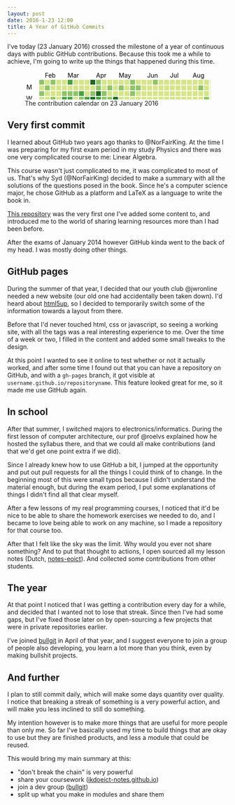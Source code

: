 ```yaml
---
layout: post
date: 2016-1-23 12:00
title: A Year of GitHub Commits
---
```

I've today (23 January 2016) crossed the milestone of a year of continuous days with public GitHub contributions. Because this took me a while to achieve, I'm going to write up the things that happened during this time.

<figure>
  <svg width="721" height="110" class="js-calendar-graph-svg">
  <g transform="translate(20, 20)">
      <g transform="translate(0, 0)">
          <rect class="day" width="11" height="11" y="65" fill="#8cc665" data-count="19" data-date="2015-01-23"></rect>
          <rect class="day" width="11" height="11" y="78" fill="#8cc665" data-count="16" data-date="2015-01-24"></rect>
      </g>
      <g transform="translate(13, 0)">
          <rect class="day" width="11" height="11" y="0" fill="#8cc665" data-count="19" data-date="2015-01-25"></rect>
          <rect class="day" width="11" height="11" y="13" fill="#d6e685" data-count="3" data-date="2015-01-26"></rect>
          <rect class="day" width="11" height="11" y="26" fill="#8cc665" data-count="21" data-date="2015-01-27"></rect>
          <rect class="day" width="11" height="11" y="39" fill="#d6e685" data-count="3" data-date="2015-01-28"></rect>
          <rect class="day" width="11" height="11" y="52" fill="#d6e685" data-count="1" data-date="2015-01-29"></rect>
          <rect class="day" width="11" height="11" y="65" fill="#8cc665" data-count="19" data-date="2015-01-30"></rect>
          <rect class="day" width="11" height="11" y="78" fill="#d6e685" data-count="5" data-date="2015-01-31"></rect>
      </g>
      <g transform="translate(26, 0)">
          <rect class="day" width="11" height="11" y="0" fill="#d6e685" data-count="1" data-date="2015-02-01"></rect>
          <rect class="day" width="11" height="11" y="13" fill="#8cc665" data-count="12" data-date="2015-02-02"></rect>
          <rect class="day" width="11" height="11" y="26" fill="#d6e685" data-count="4" data-date="2015-02-03"></rect>
          <rect class="day" width="11" height="11" y="39" fill="#d6e685" data-count="2" data-date="2015-02-04"></rect>
          <rect class="day" width="11" height="11" y="52" fill="#d6e685" data-count="1" data-date="2015-02-05"></rect>
          <rect class="day" width="11" height="11" y="65" fill="#8cc665" data-count="14" data-date="2015-02-06"></rect>
          <rect class="day" width="11" height="11" y="78" fill="#d6e685" data-count="1" data-date="2015-02-07"></rect>
      </g>
      <g transform="translate(39, 0)">
          <rect class="day" width="11" height="11" y="0" fill="#8cc665" data-count="20" data-date="2015-02-08"></rect>
          <rect class="day" width="11" height="11" y="13" fill="#d6e685" data-count="5" data-date="2015-02-09"></rect>
          <rect class="day" width="11" height="11" y="26" fill="#d6e685" data-count="1" data-date="2015-02-10"></rect>
          <rect class="day" width="11" height="11" y="39" fill="#8cc665" data-count="21" data-date="2015-02-11"></rect>
          <rect class="day" width="11" height="11" y="52" fill="#1e6823" data-count="44" data-date="2015-02-12"></rect>
          <rect class="day" width="11" height="11" y="65" fill="#d6e685" data-count="3" data-date="2015-02-13"></rect>
          <rect class="day" width="11" height="11" y="78" fill="#d6e685" data-count="5" data-date="2015-02-14"></rect>
      </g>
      <g transform="translate(52, 0)">
          <rect class="day" width="11" height="11" y="0" fill="#d6e685" data-count="2" data-date="2015-02-15"></rect>
          <rect class="day" width="11" height="11" y="13" fill="#d6e685" data-count="10" data-date="2015-02-16"></rect>
          <rect class="day" width="11" height="11" y="26" fill="#d6e685" data-count="1" data-date="2015-02-17"></rect>
          <rect class="day" width="11" height="11" y="39" fill="#d6e685" data-count="8" data-date="2015-02-18"></rect>
          <rect class="day" width="11" height="11" y="52" fill="#d6e685" data-count="1" data-date="2015-02-19"></rect>
          <rect class="day" width="11" height="11" y="65" fill="#d6e685" data-count="1" data-date="2015-02-20"></rect>
          <rect class="day" width="11" height="11" y="78" fill="#d6e685" data-count="1" data-date="2015-02-21"></rect>
      </g>
      <g transform="translate(65, 0)">
          <rect class="day" width="11" height="11" y="0" fill="#d6e685" data-count="1" data-date="2015-02-22"></rect>
          <rect class="day" width="11" height="11" y="13" fill="#d6e685" data-count="8" data-date="2015-02-23"></rect>
          <rect class="day" width="11" height="11" y="26" fill="#8cc665" data-count="14" data-date="2015-02-24"></rect>
          <rect class="day" width="11" height="11" y="39" fill="#44a340" data-count="27" data-date="2015-02-25"></rect>
          <rect class="day" width="11" height="11" y="52" fill="#8cc665" data-count="12" data-date="2015-02-26"></rect>
          <rect class="day" width="11" height="11" y="65" fill="#8cc665" data-count="14" data-date="2015-02-27"></rect>
          <rect class="day" width="11" height="11" y="78" fill="#d6e685" data-count="1" data-date="2015-02-28"></rect>
      </g>
      <g transform="translate(78, 0)">
          <rect class="day" width="11" height="11" y="0" fill="#44a340" data-count="30" data-date="2015-03-01"></rect>
          <rect class="day" width="11" height="11" y="13" fill="#d6e685" data-count="8" data-date="2015-03-02"></rect>
          <rect class="day" width="11" height="11" y="26" fill="#8cc665" data-count="22" data-date="2015-03-03"></rect>
          <rect class="day" width="11" height="11" y="39" fill="#44a340" data-count="23" data-date="2015-03-04"></rect>
          <rect class="day" width="11" height="11" y="52" fill="#44a340" data-count="27" data-date="2015-03-05"></rect>
          <rect class="day" width="11" height="11" y="65" fill="#8cc665" data-count="20" data-date="2015-03-06"></rect>
          <rect class="day" width="11" height="11" y="78" fill="#d6e685" data-count="3" data-date="2015-03-07"></rect>
      </g>
      <g transform="translate(91, 0)">
          <rect class="day" width="11" height="11" y="0" fill="#d6e685" data-count="3" data-date="2015-03-08"></rect>
          <rect class="day" width="11" height="11" y="13" fill="#d6e685" data-count="9" data-date="2015-03-09"></rect>
          <rect class="day" width="11" height="11" y="26" fill="#8cc665" data-count="20" data-date="2015-03-10"></rect>
          <rect class="day" width="11" height="11" y="39" fill="#d6e685" data-count="2" data-date="2015-03-11"></rect>
          <rect class="day" width="11" height="11" y="52" fill="#d6e685" data-count="5" data-date="2015-03-12"></rect>
          <rect class="day" width="11" height="11" y="65" fill="#d6e685" data-count="5" data-date="2015-03-13"></rect>
          <rect class="day" width="11" height="11" y="78" fill="#d6e685" data-count="1" data-date="2015-03-14"></rect>
      </g>
      <g transform="translate(104, 0)">
          <rect class="day" width="11" height="11" y="0" fill="#d6e685" data-count="1" data-date="2015-03-15"></rect>
          <rect class="day" width="11" height="11" y="13" fill="#d6e685" data-count="9" data-date="2015-03-16"></rect>
          <rect class="day" width="11" height="11" y="26" fill="#44a340" data-count="26" data-date="2015-03-17"></rect>
          <rect class="day" width="11" height="11" y="39" fill="#8cc665" data-count="16" data-date="2015-03-18"></rect>
          <rect class="day" width="11" height="11" y="52" fill="#d6e685" data-count="1" data-date="2015-03-19"></rect>
          <rect class="day" width="11" height="11" y="65" fill="#8cc665" data-count="12" data-date="2015-03-20"></rect>
          <rect class="day" width="11" height="11" y="78" fill="#d6e685" data-count="1" data-date="2015-03-21"></rect>
      </g>
      <g transform="translate(117, 0)">
          <rect class="day" width="11" height="11" y="0" fill="#d6e685" data-count="7" data-date="2015-03-22"></rect>
          <rect class="day" width="11" height="11" y="13" fill="#d6e685" data-count="7" data-date="2015-03-23"></rect>
          <rect class="day" width="11" height="11" y="26" fill="#d6e685" data-count="11" data-date="2015-03-24"></rect>
          <rect class="day" width="11" height="11" y="39" fill="#44a340" data-count="28" data-date="2015-03-25"></rect>
          <rect class="day" width="11" height="11" y="52" fill="#1e6823" data-count="43" data-date="2015-03-26"></rect>
          <rect class="day" width="11" height="11" y="65" fill="#d6e685" data-count="8" data-date="2015-03-27"></rect>
          <rect class="day" width="11" height="11" y="78" fill="#44a340" data-count="28" data-date="2015-03-28"></rect>
      </g>
      <g transform="translate(130, 0)">
          <rect class="day" width="11" height="11" y="0" fill="#1e6823" data-count="41" data-date="2015-03-29"></rect>
          <rect class="day" width="11" height="11" y="13" fill="#d6e685" data-count="10" data-date="2015-03-30"></rect>
          <rect class="day" width="11" height="11" y="26" fill="#8cc665" data-count="12" data-date="2015-03-31"></rect>
          <rect class="day" width="11" height="11" y="39" fill="#1e6823" data-count="36" data-date="2015-04-01"></rect>
          <rect class="day" width="11" height="11" y="52" fill="#8cc665" data-count="13" data-date="2015-04-02"></rect>
          <rect class="day" width="11" height="11" y="65" fill="#d6e685" data-count="10" data-date="2015-04-03"></rect>
          <rect class="day" width="11" height="11" y="78" fill="#d6e685" data-count="9" data-date="2015-04-04"></rect>
      </g>
      <g transform="translate(143, 0)">
          <rect class="day" width="11" height="11" y="0" fill="#8cc665" data-count="13" data-date="2015-04-05"></rect>
          <rect class="day" width="11" height="11" y="13" fill="#8cc665" data-count="21" data-date="2015-04-06"></rect>
          <rect class="day" width="11" height="11" y="26" fill="#1e6823" data-count="42" data-date="2015-04-07"></rect>
          <rect class="day" width="11" height="11" y="39" fill="#44a340" data-count="26" data-date="2015-04-08"></rect>
          <rect class="day" width="11" height="11" y="52" fill="#d6e685" data-count="1" data-date="2015-04-09"></rect>
          <rect class="day" width="11" height="11" y="65" fill="#d6e685" data-count="2" data-date="2015-04-10"></rect>
          <rect class="day" width="11" height="11" y="78" fill="#d6e685" data-count="1" data-date="2015-04-11"></rect>
      </g>
      <g transform="translate(156, 0)">
          <rect class="day" width="11" height="11" y="0" fill="#d6e685" data-count="1" data-date="2015-04-12"></rect>
          <rect class="day" width="11" height="11" y="13" fill="#d6e685" data-count="3" data-date="2015-04-13"></rect>
          <rect class="day" width="11" height="11" y="26" fill="#8cc665" data-count="13" data-date="2015-04-14"></rect>
          <rect class="day" width="11" height="11" y="39" fill="#8cc665" data-count="19" data-date="2015-04-15"></rect>
          <rect class="day" width="11" height="11" y="52" fill="#d6e685" data-count="10" data-date="2015-04-16"></rect>
          <rect class="day" width="11" height="11" y="65" fill="#8cc665" data-count="18" data-date="2015-04-17"></rect>
          <rect class="day" width="11" height="11" y="78" fill="#8cc665" data-count="14" data-date="2015-04-18"></rect>
      </g>
      <g transform="translate(169, 0)">
          <rect class="day" width="11" height="11" y="0" fill="#d6e685" data-count="2" data-date="2015-04-19"></rect>
          <rect class="day" width="11" height="11" y="13" fill="#8cc665" data-count="19" data-date="2015-04-20"></rect>
          <rect class="day" width="11" height="11" y="26" fill="#d6e685" data-count="7" data-date="2015-04-21"></rect>
          <rect class="day" width="11" height="11" y="39" fill="#8cc665" data-count="17" data-date="2015-04-22"></rect>
          <rect class="day" width="11" height="11" y="52" fill="#8cc665" data-count="16" data-date="2015-04-23"></rect>
          <rect class="day" width="11" height="11" y="65" fill="#d6e685" data-count="11" data-date="2015-04-24"></rect>
          <rect class="day" width="11" height="11" y="78" fill="#d6e685" data-count="3" data-date="2015-04-25"></rect>
      </g>
      <g transform="translate(182, 0)">
          <rect class="day" width="11" height="11" y="0" fill="#d6e685" data-count="3" data-date="2015-04-26"></rect>
          <rect class="day" width="11" height="11" y="13" fill="#d6e685" data-count="11" data-date="2015-04-27"></rect>
          <rect class="day" width="11" height="11" y="26" fill="#d6e685" data-count="5" data-date="2015-04-28"></rect>
          <rect class="day" width="11" height="11" y="39" fill="#1e6823" data-count="36" data-date="2015-04-29"></rect>
          <rect class="day" width="11" height="11" y="52" fill="#44a340" data-count="30" data-date="2015-04-30"></rect>
          <rect class="day" width="11" height="11" y="65" fill="#8cc665" data-count="15" data-date="2015-05-01"></rect>
          <rect class="day" width="11" height="11" y="78" fill="#8cc665" data-count="16" data-date="2015-05-02"></rect>
      </g>
      <g transform="translate(195, 0)">
          <rect class="day" width="11" height="11" y="0" fill="#d6e685" data-count="10" data-date="2015-05-03"></rect>
          <rect class="day" width="11" height="11" y="13" fill="#8cc665" data-count="20" data-date="2015-05-04"></rect>
          <rect class="day" width="11" height="11" y="26" fill="#d6e685" data-count="5" data-date="2015-05-05"></rect>
          <rect class="day" width="11" height="11" y="39" fill="#d6e685" data-count="5" data-date="2015-05-06"></rect>
          <rect class="day" width="11" height="11" y="52" fill="#d6e685" data-count="4" data-date="2015-05-07"></rect>
          <rect class="day" width="11" height="11" y="65" fill="#44a340" data-count="29" data-date="2015-05-08"></rect>
          <rect class="day" width="11" height="11" y="78" fill="#d6e685" data-count="9" data-date="2015-05-09"></rect>
      </g>
      <g transform="translate(208, 0)">
          <rect class="day" width="11" height="11" y="0" fill="#d6e685" data-count="4" data-date="2015-05-10"></rect>
          <rect class="day" width="11" height="11" y="13" fill="#d6e685" data-count="1" data-date="2015-05-11"></rect>
          <rect class="day" width="11" height="11" y="26" fill="#d6e685" data-count="10" data-date="2015-05-12"></rect>
          <rect class="day" width="11" height="11" y="39" fill="#d6e685" data-count="2" data-date="2015-05-13"></rect>
          <rect class="day" width="11" height="11" y="52" fill="#d6e685" data-count="7" data-date="2015-05-14"></rect>
          <rect class="day" width="11" height="11" y="65" fill="#44a340" data-count="25" data-date="2015-05-15"></rect>
          <rect class="day" width="11" height="11" y="78" fill="#44a340" data-count="23" data-date="2015-05-16"></rect>
      </g>
      <g transform="translate(221, 0)">
          <rect class="day" width="11" height="11" y="0" fill="#8cc665" data-count="17" data-date="2015-05-17"></rect>
          <rect class="day" width="11" height="11" y="13" fill="#8cc665" data-count="13" data-date="2015-05-18"></rect>
          <rect class="day" width="11" height="11" y="26" fill="#8cc665" data-count="19" data-date="2015-05-19"></rect>
          <rect class="day" width="11" height="11" y="39" fill="#d6e685" data-count="3" data-date="2015-05-20"></rect>
          <rect class="day" width="11" height="11" y="52" fill="#d6e685" data-count="3" data-date="2015-05-21"></rect>
          <rect class="day" width="11" height="11" y="65" fill="#d6e685" data-count="5" data-date="2015-05-22"></rect>
          <rect class="day" width="11" height="11" y="78" fill="#d6e685" data-count="2" data-date="2015-05-23"></rect>
      </g>
      <g transform="translate(234, 0)">
          <rect class="day" width="11" height="11" y="0" fill="#d6e685" data-count="2" data-date="2015-05-24"></rect>
          <rect class="day" width="11" height="11" y="13" fill="#8cc665" data-count="19" data-date="2015-05-25"></rect>
          <rect class="day" width="11" height="11" y="26" fill="#d6e685" data-count="4" data-date="2015-05-26"></rect>
          <rect class="day" width="11" height="11" y="39" fill="#d6e685" data-count="1" data-date="2015-05-27"></rect>
          <rect class="day" width="11" height="11" y="52" fill="#d6e685" data-count="3" data-date="2015-05-28"></rect>
          <rect class="day" width="11" height="11" y="65" fill="#44a340" data-count="25" data-date="2015-05-29"></rect>
          <rect class="day" width="11" height="11" y="78" fill="#d6e685" data-count="3" data-date="2015-05-30"></rect>
      </g>
      <g transform="translate(247, 0)">
          <rect class="day" width="11" height="11" y="0" fill="#d6e685" data-count="4" data-date="2015-05-31"></rect>
          <rect class="day" width="11" height="11" y="13" fill="#d6e685" data-count="2" data-date="2015-06-01"></rect>
          <rect class="day" width="11" height="11" y="26" fill="#d6e685" data-count="2" data-date="2015-06-02"></rect>
          <rect class="day" width="11" height="11" y="39" fill="#d6e685" data-count="4" data-date="2015-06-03"></rect>
          <rect class="day" width="11" height="11" y="52" fill="#8cc665" data-count="14" data-date="2015-06-04"></rect>
          <rect class="day" width="11" height="11" y="65" fill="#d6e685" data-count="1" data-date="2015-06-05"></rect>
          <rect class="day" width="11" height="11" y="78" fill="#d6e685" data-count="5" data-date="2015-06-06"></rect>
      </g>
      <g transform="translate(260, 0)">
          <rect class="day" width="11" height="11" y="0" fill="#d6e685" data-count="4" data-date="2015-06-07"></rect>
          <rect class="day" width="11" height="11" y="13" fill="#d6e685" data-count="4" data-date="2015-06-08"></rect>
          <rect class="day" width="11" height="11" y="26" fill="#d6e685" data-count="6" data-date="2015-06-09"></rect>
          <rect class="day" width="11" height="11" y="39" fill="#d6e685" data-count="2" data-date="2015-06-10"></rect>
          <rect class="day" width="11" height="11" y="52" fill="#d6e685" data-count="8" data-date="2015-06-11"></rect>
          <rect class="day" width="11" height="11" y="65" fill="#d6e685" data-count="4" data-date="2015-06-12"></rect>
          <rect class="day" width="11" height="11" y="78" fill="#d6e685" data-count="4" data-date="2015-06-13"></rect>
      </g>
      <g transform="translate(273, 0)">
          <rect class="day" width="11" height="11" y="0" fill="#8cc665" data-count="14" data-date="2015-06-14"></rect>
          <rect class="day" width="11" height="11" y="13" fill="#d6e685" data-count="3" data-date="2015-06-15"></rect>
          <rect class="day" width="11" height="11" y="26" fill="#d6e685" data-count="2" data-date="2015-06-16"></rect>
          <rect class="day" width="11" height="11" y="39" fill="#d6e685" data-count="1" data-date="2015-06-17"></rect>
          <rect class="day" width="11" height="11" y="52" fill="#d6e685" data-count="4" data-date="2015-06-18"></rect>
          <rect class="day" width="11" height="11" y="65" fill="#d6e685" data-count="10" data-date="2015-06-19"></rect>
          <rect class="day" width="11" height="11" y="78" fill="#d6e685" data-count="2" data-date="2015-06-20"></rect>
      </g>
      <g transform="translate(286, 0)">
          <rect class="day" width="11" height="11" y="0" fill="#d6e685" data-count="10" data-date="2015-06-21"></rect>
          <rect class="day" width="11" height="11" y="13" fill="#d6e685" data-count="5" data-date="2015-06-22"></rect>
          <rect class="day" width="11" height="11" y="26" fill="#d6e685" data-count="1" data-date="2015-06-23"></rect>
          <rect class="day" width="11" height="11" y="39" fill="#d6e685" data-count="8" data-date="2015-06-24"></rect>
          <rect class="day" width="11" height="11" y="52" fill="#d6e685" data-count="8" data-date="2015-06-25"></rect>
          <rect class="day" width="11" height="11" y="65" fill="#d6e685" data-count="1" data-date="2015-06-26"></rect>
          <rect class="day" width="11" height="11" y="78" fill="#d6e685" data-count="4" data-date="2015-06-27"></rect>
      </g>
      <g transform="translate(299, 0)">
          <rect class="day" width="11" height="11" y="0" fill="#d6e685" data-count="1" data-date="2015-06-28"></rect>
          <rect class="day" width="11" height="11" y="13" fill="#d6e685" data-count="6" data-date="2015-06-29"></rect>
          <rect class="day" width="11" height="11" y="26" fill="#d6e685" data-count="1" data-date="2015-06-30"></rect>
          <rect class="day" width="11" height="11" y="39" fill="#d6e685" data-count="1" data-date="2015-07-01"></rect>
          <rect class="day" width="11" height="11" y="52" fill="#d6e685" data-count="10" data-date="2015-07-02"></rect>
          <rect class="day" width="11" height="11" y="65" fill="#44a340" data-count="24" data-date="2015-07-03"></rect>
          <rect class="day" width="11" height="11" y="78" fill="#8cc665" data-count="17" data-date="2015-07-04"></rect>
      </g>
      <g transform="translate(312, 0)">
          <rect class="day" width="11" height="11" y="0" fill="#d6e685" data-count="10" data-date="2015-07-05"></rect>
          <rect class="day" width="11" height="11" y="13" fill="#d6e685" data-count="4" data-date="2015-07-06"></rect>
          <rect class="day" width="11" height="11" y="26" fill="#d6e685" data-count="1" data-date="2015-07-07"></rect>
          <rect class="day" width="11" height="11" y="39" fill="#d6e685" data-count="1" data-date="2015-07-08"></rect>
          <rect class="day" width="11" height="11" y="52" fill="#d6e685" data-count="1" data-date="2015-07-09"></rect>
          <rect class="day" width="11" height="11" y="65" fill="#d6e685" data-count="1" data-date="2015-07-10"></rect>
          <rect class="day" width="11" height="11" y="78" fill="#d6e685" data-count="1" data-date="2015-07-11"></rect>
      </g>
      <g transform="translate(325, 0)">
          <rect class="day" width="11" height="11" y="0" fill="#d6e685" data-count="1" data-date="2015-07-12"></rect>
          <rect class="day" width="11" height="11" y="13" fill="#d6e685" data-count="1" data-date="2015-07-13"></rect>
          <rect class="day" width="11" height="11" y="26" fill="#d6e685" data-count="8" data-date="2015-07-14"></rect>
          <rect class="day" width="11" height="11" y="39" fill="#d6e685" data-count="8" data-date="2015-07-15"></rect>
          <rect class="day" width="11" height="11" y="52" fill="#d6e685" data-count="8" data-date="2015-07-16"></rect>
          <rect class="day" width="11" height="11" y="65" fill="#d6e685" data-count="9" data-date="2015-07-17"></rect>
          <rect class="day" width="11" height="11" y="78" fill="#8cc665" data-count="13" data-date="2015-07-18"></rect>
      </g>
      <g transform="translate(338, 0)">
          <rect class="day" width="11" height="11" y="0" fill="#d6e685" data-count="6" data-date="2015-07-19"></rect>
          <rect class="day" width="11" height="11" y="13" fill="#d6e685" data-count="11" data-date="2015-07-20"></rect>
          <rect class="day" width="11" height="11" y="26" fill="#d6e685" data-count="1" data-date="2015-07-21"></rect>
          <rect class="day" width="11" height="11" y="39" fill="#d6e685" data-count="1" data-date="2015-07-22"></rect>
          <rect class="day" width="11" height="11" y="52" fill="#d6e685" data-count="1" data-date="2015-07-23"></rect>
          <rect class="day" width="11" height="11" y="65" fill="#d6e685" data-count="3" data-date="2015-07-24"></rect>
          <rect class="day" width="11" height="11" y="78" fill="#d6e685" data-count="6" data-date="2015-07-25"></rect>
      </g>
      <g transform="translate(351, 0)">
          <rect class="day" width="11" height="11" y="0" fill="#d6e685" data-count="4" data-date="2015-07-26"></rect>
          <rect class="day" width="11" height="11" y="13" fill="#d6e685" data-count="1" data-date="2015-07-27"></rect>
          <rect class="day" width="11" height="11" y="26" fill="#d6e685" data-count="5" data-date="2015-07-28"></rect>
          <rect class="day" width="11" height="11" y="39" fill="#d6e685" data-count="1" data-date="2015-07-29"></rect>
          <rect class="day" width="11" height="11" y="52" fill="#d6e685" data-count="2" data-date="2015-07-30"></rect>
          <rect class="day" width="11" height="11" y="65" fill="#d6e685" data-count="1" data-date="2015-07-31"></rect>
          <rect class="day" width="11" height="11" y="78" fill="#d6e685" data-count="1" data-date="2015-08-01"></rect>
      </g>
      <g transform="translate(364, 0)">
          <rect class="day" width="11" height="11" y="0" fill="#d6e685" data-count="2" data-date="2015-08-02"></rect>
          <rect class="day" width="11" height="11" y="13" fill="#d6e685" data-count="3" data-date="2015-08-03"></rect>
          <rect class="day" width="11" height="11" y="26" fill="#d6e685" data-count="10" data-date="2015-08-04"></rect>
          <rect class="day" width="11" height="11" y="39" fill="#d6e685" data-count="6" data-date="2015-08-05"></rect>
          <rect class="day" width="11" height="11" y="52" fill="#d6e685" data-count="1" data-date="2015-08-06"></rect>
          <rect class="day" width="11" height="11" y="65" fill="#d6e685" data-count="2" data-date="2015-08-07"></rect>
          <rect class="day" width="11" height="11" y="78" fill="#d6e685" data-count="8" data-date="2015-08-08"></rect>
      </g>
      <g transform="translate(377, 0)">
          <rect class="day" width="11" height="11" y="0" fill="#d6e685" data-count="2" data-date="2015-08-09"></rect>
          <rect class="day" width="11" height="11" y="13" fill="#8cc665" data-count="14" data-date="2015-08-10"></rect>
          <rect class="day" width="11" height="11" y="26" fill="#d6e685" data-count="4" data-date="2015-08-11"></rect>
          <rect class="day" width="11" height="11" y="39" fill="#d6e685" data-count="1" data-date="2015-08-12"></rect>
          <rect class="day" width="11" height="11" y="52" fill="#d6e685" data-count="9" data-date="2015-08-13"></rect>
          <rect class="day" width="11" height="11" y="65" fill="#d6e685" data-count="7" data-date="2015-08-14"></rect>
          <rect class="day" width="11" height="11" y="78" fill="#d6e685" data-count="11" data-date="2015-08-15"></rect>
      </g>
      <g transform="translate(390, 0)">
          <rect class="day" width="11" height="11" y="0" fill="#d6e685" data-count="4" data-date="2015-08-16"></rect>
          <rect class="day" width="11" height="11" y="13" fill="#d6e685" data-count="7" data-date="2015-08-17"></rect>
          <rect class="day" width="11" height="11" y="26" fill="#d6e685" data-count="1" data-date="2015-08-18"></rect>
          <rect class="day" width="11" height="11" y="39" fill="#8cc665" data-count="13" data-date="2015-08-19"></rect>
          <rect class="day" width="11" height="11" y="52" fill="#d6e685" data-count="6" data-date="2015-08-20"></rect>
          <rect class="day" width="11" height="11" y="65" fill="#8cc665" data-count="12" data-date="2015-08-21"></rect>
          <rect class="day" width="11" height="11" y="78" fill="#d6e685" data-count="8" data-date="2015-08-22"></rect>
      </g>
      <g transform="translate(403, 0)">
          <rect class="day" width="11" height="11" y="0" fill="#d6e685" data-count="2" data-date="2015-08-23"></rect>
          <rect class="day" width="11" height="11" y="13" fill="#d6e685" data-count="8" data-date="2015-08-24"></rect>
          <rect class="day" width="11" height="11" y="26" fill="#d6e685" data-count="3" data-date="2015-08-25"></rect>
          <rect class="day" width="11" height="11" y="39" fill="#d6e685" data-count="5" data-date="2015-08-26"></rect>
          <rect class="day" width="11" height="11" y="52" fill="#d6e685" data-count="3" data-date="2015-08-27"></rect>
          <rect class="day" width="11" height="11" y="65" fill="#d6e685" data-count="1" data-date="2015-08-28"></rect>
          <rect class="day" width="11" height="11" y="78" fill="#d6e685" data-count="3" data-date="2015-08-29"></rect>
      </g>
      <g transform="translate(416, 0)">
          <rect class="day" width="11" height="11" y="0" fill="#d6e685" data-count="1" data-date="2015-08-30"></rect>
          <rect class="day" width="11" height="11" y="13" fill="#d6e685" data-count="4" data-date="2015-08-31"></rect>
          <rect class="day" width="11" height="11" y="26" fill="#1e6823" data-count="39" data-date="2015-09-01"></rect>
          <rect class="day" width="11" height="11" y="39" fill="#8cc665" data-count="13" data-date="2015-09-02"></rect>
          <rect class="day" width="11" height="11" y="52" fill="#d6e685" data-count="10" data-date="2015-09-03"></rect>
          <rect class="day" width="11" height="11" y="65" fill="#d6e685" data-count="1" data-date="2015-09-04"></rect>
          <rect class="day" width="11" height="11" y="78" fill="#d6e685" data-count="8" data-date="2015-09-05"></rect>
      </g>
      <g transform="translate(429, 0)">
          <rect class="day" width="11" height="11" y="0" fill="#d6e685" data-count="2" data-date="2015-09-06"></rect>
          <rect class="day" width="11" height="11" y="13" fill="#d6e685" data-count="10" data-date="2015-09-07"></rect>
          <rect class="day" width="11" height="11" y="26" fill="#d6e685" data-count="3" data-date="2015-09-08"></rect>
          <rect class="day" width="11" height="11" y="39" fill="#d6e685" data-count="3" data-date="2015-09-09"></rect>
          <rect class="day" width="11" height="11" y="52" fill="#d6e685" data-count="2" data-date="2015-09-10"></rect>
          <rect class="day" width="11" height="11" y="65" fill="#d6e685" data-count="7" data-date="2015-09-11"></rect>
          <rect class="day" width="11" height="11" y="78" fill="#d6e685" data-count="2" data-date="2015-09-12"></rect>
      </g>
      <g transform="translate(442, 0)">
          <rect class="day" width="11" height="11" y="0" fill="#d6e685" data-count="2" data-date="2015-09-13"></rect>
          <rect class="day" width="11" height="11" y="13" fill="#d6e685" data-count="2" data-date="2015-09-14"></rect>
          <rect class="day" width="11" height="11" y="26" fill="#8cc665" data-count="17" data-date="2015-09-15"></rect>
          <rect class="day" width="11" height="11" y="39" fill="#8cc665" data-count="20" data-date="2015-09-16"></rect>
          <rect class="day" width="11" height="11" y="52" fill="#8cc665" data-count="16" data-date="2015-09-17"></rect>
          <rect class="day" width="11" height="11" y="65" fill="#8cc665" data-count="21" data-date="2015-09-18"></rect>
          <rect class="day" width="11" height="11" y="78" fill="#8cc665" data-count="16" data-date="2015-09-19"></rect>
      </g>
      <g transform="translate(455, 0)">
          <rect class="day" width="11" height="11" y="0" fill="#d6e685" data-count="7" data-date="2015-09-20"></rect>
          <rect class="day" width="11" height="11" y="13" fill="#44a340" data-count="24" data-date="2015-09-21"></rect>
          <rect class="day" width="11" height="11" y="26" fill="#d6e685" data-count="8" data-date="2015-09-22"></rect>
          <rect class="day" width="11" height="11" y="39" fill="#d6e685" data-count="1" data-date="2015-09-23"></rect>
          <rect class="day" width="11" height="11" y="52" fill="#d6e685" data-count="1" data-date="2015-09-24"></rect>
          <rect class="day" width="11" height="11" y="65" fill="#d6e685" data-count="7" data-date="2015-09-25"></rect>
          <rect class="day" width="11" height="11" y="78" fill="#d6e685" data-count="2" data-date="2015-09-26"></rect>
      </g>
      <g transform="translate(468, 0)">
          <rect class="day" width="11" height="11" y="0" fill="#8cc665" data-count="12" data-date="2015-09-27"></rect>
          <rect class="day" width="11" height="11" y="13" fill="#d6e685" data-count="3" data-date="2015-09-28"></rect>
          <rect class="day" width="11" height="11" y="26" fill="#d6e685" data-count="3" data-date="2015-09-29"></rect>
          <rect class="day" width="11" height="11" y="39" fill="#d6e685" data-count="6" data-date="2015-09-30"></rect>
          <rect class="day" width="11" height="11" y="52" fill="#d6e685" data-count="1" data-date="2015-10-01"></rect>
          <rect class="day" width="11" height="11" y="65" fill="#d6e685" data-count="2" data-date="2015-10-02"></rect>
          <rect class="day" width="11" height="11" y="78" fill="#d6e685" data-count="1" data-date="2015-10-03"></rect>
      </g>
      <g transform="translate(481, 0)">
          <rect class="day" width="11" height="11" y="0" fill="#d6e685" data-count="1" data-date="2015-10-04"></rect>
          <rect class="day" width="11" height="11" y="13" fill="#d6e685" data-count="1" data-date="2015-10-05"></rect>
          <rect class="day" width="11" height="11" y="26" fill="#d6e685" data-count="4" data-date="2015-10-06"></rect>
          <rect class="day" width="11" height="11" y="39" fill="#d6e685" data-count="9" data-date="2015-10-07"></rect>
          <rect class="day" width="11" height="11" y="52" fill="#d6e685" data-count="1" data-date="2015-10-08"></rect>
          <rect class="day" width="11" height="11" y="65" fill="#d6e685" data-count="7" data-date="2015-10-09"></rect>
          <rect class="day" width="11" height="11" y="78" fill="#d6e685" data-count="2" data-date="2015-10-10"></rect>
      </g>
      <g transform="translate(494, 0)">
          <rect class="day" width="11" height="11" y="0" fill="#d6e685" data-count="7" data-date="2015-10-11"></rect>
          <rect class="day" width="11" height="11" y="13" fill="#8cc665" data-count="12" data-date="2015-10-12"></rect>
          <rect class="day" width="11" height="11" y="26" fill="#d6e685" data-count="3" data-date="2015-10-13"></rect>
          <rect class="day" width="11" height="11" y="39" fill="#8cc665" data-count="21" data-date="2015-10-14"></rect>
          <rect class="day" width="11" height="11" y="52" fill="#d6e685" data-count="1" data-date="2015-10-15"></rect>
          <rect class="day" width="11" height="11" y="65" fill="#8cc665" data-count="14" data-date="2015-10-16"></rect>
          <rect class="day" width="11" height="11" y="78" fill="#d6e685" data-count="4" data-date="2015-10-17"></rect>
      </g>
      <g transform="translate(507, 0)">
          <rect class="day" width="11" height="11" y="0" fill="#d6e685" data-count="2" data-date="2015-10-18"></rect>
          <rect class="day" width="11" height="11" y="13" fill="#d6e685" data-count="7" data-date="2015-10-19"></rect>
          <rect class="day" width="11" height="11" y="26" fill="#d6e685" data-count="2" data-date="2015-10-20"></rect>
          <rect class="day" width="11" height="11" y="39" fill="#44a340" data-count="28" data-date="2015-10-21"></rect>
          <rect class="day" width="11" height="11" y="52" fill="#d6e685" data-count="2" data-date="2015-10-22"></rect>
          <rect class="day" width="11" height="11" y="65" fill="#d6e685" data-count="1" data-date="2015-10-23"></rect>
          <rect class="day" width="11" height="11" y="78" fill="#d6e685" data-count="1" data-date="2015-10-24"></rect>
      </g>
      <g transform="translate(520, 0)">
          <rect class="day" width="11" height="11" y="0" fill="#8cc665" data-count="21" data-date="2015-10-25"></rect>
          <rect class="day" width="11" height="11" y="13" fill="#8cc665" data-count="12" data-date="2015-10-26"></rect>
          <rect class="day" width="11" height="11" y="26" fill="#d6e685" data-count="6" data-date="2015-10-27"></rect>
          <rect class="day" width="11" height="11" y="39" fill="#d6e685" data-count="6" data-date="2015-10-28"></rect>
          <rect class="day" width="11" height="11" y="52" fill="#d6e685" data-count="6" data-date="2015-10-29"></rect>
          <rect class="day" width="11" height="11" y="65" fill="#d6e685" data-count="1" data-date="2015-10-30"></rect>
          <rect class="day" width="11" height="11" y="78" fill="#d6e685" data-count="1" data-date="2015-10-31"></rect>
      </g>
      <g transform="translate(533, 0)">
          <rect class="day" width="11" height="11" y="0" fill="#d6e685" data-count="1" data-date="2015-11-01"></rect>
          <rect class="day" width="11" height="11" y="13" fill="#d6e685" data-count="6" data-date="2015-11-02"></rect>
          <rect class="day" width="11" height="11" y="26" fill="#d6e685" data-count="10" data-date="2015-11-03"></rect>
          <rect class="day" width="11" height="11" y="39" fill="#d6e685" data-count="6" data-date="2015-11-04"></rect>
          <rect class="day" width="11" height="11" y="52" fill="#d6e685" data-count="1" data-date="2015-11-05"></rect>
          <rect class="day" width="11" height="11" y="65" fill="#d6e685" data-count="6" data-date="2015-11-06"></rect>
          <rect class="day" width="11" height="11" y="78" fill="#d6e685" data-count="1" data-date="2015-11-07"></rect>
      </g>
      <g transform="translate(546, 0)">
          <rect class="day" width="11" height="11" y="0" fill="#d6e685" data-count="1" data-date="2015-11-08"></rect>
          <rect class="day" width="11" height="11" y="13" fill="#d6e685" data-count="1" data-date="2015-11-09"></rect>
          <rect class="day" width="11" height="11" y="26" fill="#d6e685" data-count="2" data-date="2015-11-10"></rect>
          <rect class="day" width="11" height="11" y="39" fill="#d6e685" data-count="1" data-date="2015-11-11"></rect>
          <rect class="day" width="11" height="11" y="52" fill="#d6e685" data-count="3" data-date="2015-11-12"></rect>
          <rect class="day" width="11" height="11" y="65" fill="#d6e685" data-count="1" data-date="2015-11-13"></rect>
          <rect class="day" width="11" height="11" y="78" fill="#d6e685" data-count="3" data-date="2015-11-14"></rect>
      </g>
      <g transform="translate(559, 0)">
          <rect class="day" width="11" height="11" y="0" fill="#d6e685" data-count="1" data-date="2015-11-15"></rect>
          <rect class="day" width="11" height="11" y="13" fill="#d6e685" data-count="1" data-date="2015-11-16"></rect>
          <rect class="day" width="11" height="11" y="26" fill="#d6e685" data-count="7" data-date="2015-11-17"></rect>
          <rect class="day" width="11" height="11" y="39" fill="#44a340" data-count="28" data-date="2015-11-18"></rect>
          <rect class="day" width="11" height="11" y="52" fill="#44a340" data-count="25" data-date="2015-11-19"></rect>
          <rect class="day" width="11" height="11" y="65" fill="#d6e685" data-count="6" data-date="2015-11-20"></rect>
          <rect class="day" width="11" height="11" y="78" fill="#8cc665" data-count="13" data-date="2015-11-21"></rect>
      </g>
      <g transform="translate(572, 0)">
          <rect class="day" width="11" height="11" y="0" fill="#d6e685" data-count="2" data-date="2015-11-22"></rect>
          <rect class="day" width="11" height="11" y="13" fill="#d6e685" data-count="1" data-date="2015-11-23"></rect>
          <rect class="day" width="11" height="11" y="26" fill="#d6e685" data-count="9" data-date="2015-11-24"></rect>
          <rect class="day" width="11" height="11" y="39" fill="#d6e685" data-count="9" data-date="2015-11-25"></rect>
          <rect class="day" width="11" height="11" y="52" fill="#d6e685" data-count="1" data-date="2015-11-26"></rect>
          <rect class="day" width="11" height="11" y="65" fill="#d6e685" data-count="10" data-date="2015-11-27"></rect>
          <rect class="day" width="11" height="11" y="78" fill="#d6e685" data-count="2" data-date="2015-11-28"></rect>
      </g>
      <g transform="translate(585, 0)">
          <rect class="day" width="11" height="11" y="0" fill="#d6e685" data-count="7" data-date="2015-11-29"></rect>
          <rect class="day" width="11" height="11" y="13" fill="#d6e685" data-count="4" data-date="2015-11-30"></rect>
          <rect class="day" width="11" height="11" y="26" fill="#8cc665" data-count="14" data-date="2015-12-01"></rect>
          <rect class="day" width="11" height="11" y="39" fill="#d6e685" data-count="10" data-date="2015-12-02"></rect>
          <rect class="day" width="11" height="11" y="52" fill="#8cc665" data-count="15" data-date="2015-12-03"></rect>
          <rect class="day" width="11" height="11" y="65" fill="#d6e685" data-count="4" data-date="2015-12-04"></rect>
          <rect class="day" width="11" height="11" y="78" fill="#8cc665" data-count="13" data-date="2015-12-05"></rect>
      </g>
      <g transform="translate(598, 0)">
          <rect class="day" width="11" height="11" y="0" fill="#d6e685" data-count="3" data-date="2015-12-06"></rect>
          <rect class="day" width="11" height="11" y="13" fill="#d6e685" data-count="6" data-date="2015-12-07"></rect>
          <rect class="day" width="11" height="11" y="26" fill="#d6e685" data-count="9" data-date="2015-12-08"></rect>
          <rect class="day" width="11" height="11" y="39" fill="#d6e685" data-count="6" data-date="2015-12-09"></rect>
          <rect class="day" width="11" height="11" y="52" fill="#d6e685" data-count="3" data-date="2015-12-10"></rect>
          <rect class="day" width="11" height="11" y="65" fill="#d6e685" data-count="3" data-date="2015-12-11"></rect>
          <rect class="day" width="11" height="11" y="78" fill="#d6e685" data-count="9" data-date="2015-12-12"></rect>
      </g>
      <g transform="translate(611, 0)">
          <rect class="day" width="11" height="11" y="0" fill="#d6e685" data-count="6" data-date="2015-12-13"></rect>
          <rect class="day" width="11" height="11" y="13" fill="#8cc665" data-count="12" data-date="2015-12-14"></rect>
          <rect class="day" width="11" height="11" y="26" fill="#d6e685" data-count="4" data-date="2015-12-15"></rect>
          <rect class="day" width="11" height="11" y="39" fill="#8cc665" data-count="22" data-date="2015-12-16"></rect>
          <rect class="day" width="11" height="11" y="52" fill="#d6e685" data-count="9" data-date="2015-12-17"></rect>
          <rect class="day" width="11" height="11" y="65" fill="#d6e685" data-count="7" data-date="2015-12-18"></rect>
          <rect class="day" width="11" height="11" y="78" fill="#8cc665" data-count="19" data-date="2015-12-19"></rect>
      </g>
      <g transform="translate(624, 0)">
          <rect class="day" width="11" height="11" y="0" fill="#d6e685" data-count="4" data-date="2015-12-20"></rect>
          <rect class="day" width="11" height="11" y="13" fill="#d6e685" data-count="3" data-date="2015-12-21"></rect>
          <rect class="day" width="11" height="11" y="26" fill="#8cc665" data-count="17" data-date="2015-12-22"></rect>
          <rect class="day" width="11" height="11" y="39" fill="#44a340" data-count="33" data-date="2015-12-23"></rect>
          <rect class="day" width="11" height="11" y="52" fill="#1e6823" data-count="59" data-date="2015-12-24"></rect>
          <rect class="day" width="11" height="11" y="65" fill="#d6e685" data-count="4" data-date="2015-12-25"></rect>
          <rect class="day" width="11" height="11" y="78" fill="#8cc665" data-count="20" data-date="2015-12-26"></rect>
      </g>
      <g transform="translate(637, 0)">
          <rect class="day" width="11" height="11" y="0" fill="#d6e685" data-count="5" data-date="2015-12-27"></rect>
          <rect class="day" width="11" height="11" y="13" fill="#d6e685" data-count="6" data-date="2015-12-28"></rect>
          <rect class="day" width="11" height="11" y="26" fill="#8cc665" data-count="12" data-date="2015-12-29"></rect>
          <rect class="day" width="11" height="11" y="39" fill="#8cc665" data-count="22" data-date="2015-12-30"></rect>
          <rect class="day" width="11" height="11" y="52" fill="#d6e685" data-count="8" data-date="2015-12-31"></rect>
          <rect class="day" width="11" height="11" y="65" fill="#d6e685" data-count="1" data-date="2016-01-01"></rect>
          <rect class="day" width="11" height="11" y="78" fill="#44a340" data-count="27" data-date="2016-01-02"></rect>
      </g>
      <g transform="translate(650, 0)">
          <rect class="day" width="11" height="11" y="0" fill="#d6e685" data-count="11" data-date="2016-01-03"></rect>
          <rect class="day" width="11" height="11" y="13" fill="#d6e685" data-count="10" data-date="2016-01-04"></rect>
          <rect class="day" width="11" height="11" y="26" fill="#d6e685" data-count="7" data-date="2016-01-05"></rect>
          <rect class="day" width="11" height="11" y="39" fill="#1e6823" data-count="64" data-date="2016-01-06"></rect>
          <rect class="day" width="11" height="11" y="52" fill="#1e6823" data-count="39" data-date="2016-01-07"></rect>
          <rect class="day" width="11" height="11" y="65" fill="#8cc665" data-count="18" data-date="2016-01-08"></rect>
          <rect class="day" width="11" height="11" y="78" fill="#8cc665" data-count="12" data-date="2016-01-09"></rect>
      </g>
      <g transform="translate(663, 0)">
          <rect class="day" width="11" height="11" y="0" fill="#d6e685" data-count="8" data-date="2016-01-10"></rect>
          <rect class="day" width="11" height="11" y="13" fill="#d6e685" data-count="5" data-date="2016-01-11"></rect>
          <rect class="day" width="11" height="11" y="26" fill="#8cc665" data-count="17" data-date="2016-01-12"></rect>
          <rect class="day" width="11" height="11" y="39" fill="#8cc665" data-count="15" data-date="2016-01-13"></rect>
          <rect class="day" width="11" height="11" y="52" fill="#d6e685" data-count="8" data-date="2016-01-14"></rect>
          <rect class="day" width="11" height="11" y="65" fill="#d6e685" data-count="8" data-date="2016-01-15"></rect>
          <rect class="day" width="11" height="11" y="78" fill="#d6e685" data-count="9" data-date="2016-01-16"></rect>
      </g>
      <g transform="translate(676, 0)">
          <rect class="day" width="11" height="11" y="0" fill="#44a340" data-count="28" data-date="2016-01-17"></rect>
          <rect class="day" width="11" height="11" y="13" fill="#d6e685" data-count="9" data-date="2016-01-18"></rect>
          <rect class="day" width="11" height="11" y="26" fill="#8cc665" data-count="20" data-date="2016-01-19"></rect>
          <rect class="day" width="11" height="11" y="39" fill="#d6e685" data-count="10" data-date="2016-01-20"></rect>
          <rect class="day" width="11" height="11" y="52" fill="#8cc665" data-count="17" data-date="2016-01-21"></rect>
          <rect class="day" width="11" height="11" y="65" fill="#d6e685" data-count="5" data-date="2016-01-22"></rect>
          <rect class="day" width="11" height="11" y="78" fill="#eeeeee" data-count="0" data-date="2016-01-23"></rect>
      </g>
      <text x="26" y="-5" class="month">Feb</text>
      <text x="78" y="-5" class="month">Mar</text>
      <text x="143" y="-5" class="month">Apr</text>
      <text x="195" y="-5" class="month">May</text>
      <text x="260" y="-5" class="month">Jun</text>
      <text x="312" y="-5" class="month">Jul</text>
      <text x="364" y="-5" class="month">Aug</text>
      <text x="429" y="-5" class="month">Sep</text>
      <text x="481" y="-5" class="month">Oct</text>
      <text x="533" y="-5" class="month">Nov</text>
      <text x="598" y="-5" class="month">Dec</text>
      <text x="650" y="-5" class="month">Jan</text>
    <text text-anchor="middle" class="wday" dx="-10" dy="9" style="display: none;">S</text>
    <text text-anchor="middle" class="wday" dx="-10" dy="22">M</text>
    <text text-anchor="middle" class="wday" dx="-10" dy="35" style="display: none;">T</text>
    <text text-anchor="middle" class="wday" dx="-10" dy="48">W</text>
    <text text-anchor="middle" class="wday" dx="-10" dy="61" style="display: none;">T</text>
    <text text-anchor="middle" class="wday" dx="-10" dy="74">F</text>
    <text text-anchor="middle" class="wday" dx="-10" dy="87" style="display: none;">S</text>
  </g>
</svg>
  <figcaption>The contribution calendar on 23 January 2016</figcaption>
</figure>

## Very first commit

I learned about GitHub two years ago thanks to @NorFairKing. At the time I was preparing for my first exam period in my study Physics and there was one very complicated course to me: Linear Algebra.

This course wasn't just complicated to me, it was complicated to most of us. That's why Syd (@NorFairKing) decided to make a summary with all the solutions of the questions posed in the book. Since he's a computer science major, he chose GitHub as a platform and LaTeX as a language to write the book in.

[This repository](https://github.com/NorFairKing/lineairealgebra) was the very first one I've added some content to, and introduced me to the world of sharing learning resources more than I had been before.

After the exams of January 2014 however GitHub kinda went to the back of my head. I was mostly doing other things.

## GitHub pages

During the summer of that year, I decided that our youth club @jwronline needed a new website (our old one had accidentally been taken down). I'd heard about [html5up](http://html5up.net), so I decided to temporarily switch some of the information towards a layout from there.

Before that I'd never touched html, css or javascript, so seeing a working site, with all the tags was a real interesting experience to me. Over the time of a week or two, I filled in the content and added some small tweaks to the design.

At this point I wanted to see it online to test whether or not it actually worked, and after some time I found out that you can have a repository on GitHub, and with a `gh-pages` branch, it got visible at `username.github.io/repositoryname`. This feature looked great for me, so it made me use GitHub again.

## In school

After that summer, I switched majors to electronics/informatics. During the first lesson of computer architecture, our prof @roelvs explained how he hosted the syllabus there, and that we could all make contributions (and that we'd get one point extra if we did).

Since I already knew how to use GitHub a bit, I jumped at the opportunity and put out pull requests for all the things I could think of to change. In the beginning most of this were small typos because I didn't understand the material enough, but during the exam period, I put some explanations of things I didn't find all that clear myself.

After a few lessons of my real programming courses, I noticed that it'd be nice to be able to share the homework exercises we needed to do, and I became to love being able to work on any machine, so I made a repository for that course too.

After that I felt like the sky was the limit. Why would you ever not share something? And to put that thought to actions, I open sourced all my lesson notes (Dutch, [notes-eoict](https://github.com/haroenv/notes-eoict)). And collected some contributions from other students.

## The year

At that point I noticed that I was getting a contribution every day for a while, and decided that I wanted not to lose that streak. Since then I've had some gaps, but I've fixed those later on by open-sourcing a few projects that were in private repositories earlier.

I've joined [bullgit](https://bullg.it) in April of that year, and I suggest everyone to join a group of people also developing, you learn a lot more than you think, even by making bullshit projects.

## And further

I plan to still commit daily, which will make some days quantity over quality. I notice that breaking a streak of something is a very powerful action, and will make you less inclined to still do something.

My intention however is to make more things that are useful for more people than only me. So far I've basically used my time to build things that are okay to use but they are finished products, and less a module that could be reused.

This would bring my main summary at this:

* "don't break the chain" is very powerful
* share your coursework ([ikdoeict-notes.github.io](https://ikdoeict-notes.github.io))
* join a dev group ([bullgit](https://bullg.it))
* split up what you make in modules and share them

